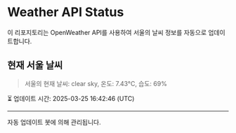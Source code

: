 
# Weather API Status

이 리포지토리는 OpenWeather API를 사용하여 서울의 날씨 정보를 자동으로 업데이트합니다.

## 현재 서울 날씨
> 서울의 현재 날씨: clear sky, 온도: 7.43°C, 습도: 69%

⏳ 업데이트 시간: 2025-03-25 16:42:46 (UTC)

---
자동 업데이트 봇에 의해 관리됩니다.
